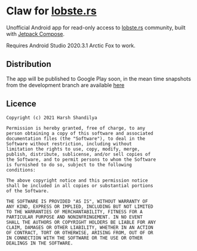 # Claw for [lobste.rs](https://lobste.rs)

Unofficial Android app for read-only access to [lobste.rs](https://lobste.rs) community, built with [Jetpack Compose](https://developer.android.com/jetpack/compose).

Requires Android Studio 2020.3.1 Arctic Fox to work.

## Distribution

The app will be published to Google Play soon, in the mean time snapshots from the development branch are available [here](https://dl.msfjarvis.dev/Claw)

## Licence

```
Copyright (c) 2021 Harsh Shandilya

Permission is hereby granted, free of charge, to any
person obtaining a copy of this software and associated
documentation files (the "Software"), to deal in the
Software without restriction, including without
limitation the rights to use, copy, modify, merge,
publish, distribute, sublicense, and/or sell copies of
the Software, and to permit persons to whom the Software
is furnished to do so, subject to the following
conditions:

The above copyright notice and this permission notice
shall be included in all copies or substantial portions
of the Software.

THE SOFTWARE IS PROVIDED "AS IS", WITHOUT WARRANTY OF
ANY KIND, EXPRESS OR IMPLIED, INCLUDING BUT NOT LIMITED
TO THE WARRANTIES OF MERCHANTABILITY, FITNESS FOR A
PARTICULAR PURPOSE AND NONINFRINGEMENT. IN NO EVENT
SHALL THE AUTHORS OR COPYRIGHT HOLDERS BE LIABLE FOR ANY
CLAIM, DAMAGES OR OTHER LIABILITY, WHETHER IN AN ACTION
OF CONTRACT, TORT OR OTHERWISE, ARISING FROM, OUT OF OR
IN CONNECTION WITH THE SOFTWARE OR THE USE OR OTHER
DEALINGS IN THE SOFTWARE.
```
